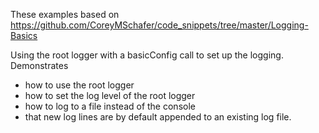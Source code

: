 These examples based on https://github.com/CoreyMSchafer/code_snippets/tree/master/Logging-Basics

Using the root logger with a basicConfig call to set up the logging.
Demonstrates
- how to use the root logger
- how to set the log level of the root logger
- how to log to a file instead of the console
- that new log lines are by default appended to an existing log file.
